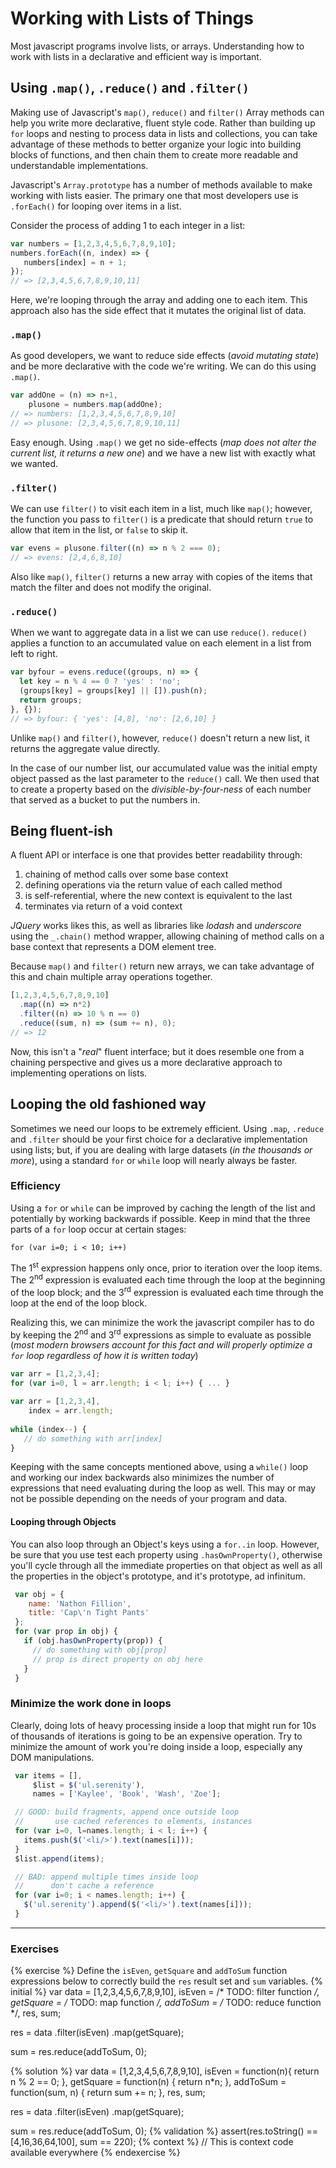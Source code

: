 
# Working with Lists of Things

Most javascript programs involve lists, or arrays.  Understanding how to work with lists in a declarative and efficient way is important. 

## Using `.map()`, `.reduce()` and `.filter()`
Making use of Javascript's `map()`, `reduce()` and `filter()` Array methods can help you write more declarative, fluent style code. Rather than building up `for` loops and nesting to process data in lists and collections, you can take advantage of these methods to better organize your logic into building blocks of functions, and then chain them to create more readable and understandable implementations.

Javascript's `Array.prototype` has a number of methods available to make working with lists easier.  The primary one that most developers use is `.forEach()` for looping over items in a list.

Consider the process of adding 1 to each integer in a list:

```javascript
var numbers = [1,2,3,4,5,6,7,8,9,10];  
numbers.forEach((n, index) => {  
   numbers[index] = n + 1;
});
// => [2,3,4,5,6,7,8,9,10,11]
```

Here, we're looping through the array and adding one to each item. This approach also has the side effect that it mutates the original list of data.

### `.map()`
As good developers, we want to reduce side effects (*avoid mutating state*) and be more declarative with the code we're writing.  We can do this using `.map()`.

```javascript
var addOne = (n) => n+1,
    plusone = numbers.map(addOne);  
// => numbers: [1,2,3,4,5,6,7,8,9,10]
// => plusone: [2,3,4,5,6,7,8,9,10,11]
```

Easy enough. Using `.map()` we get no side-effects (*map does not alter the current list, it returns a new one*) and we have a new list with exactly what we wanted.

### `.filter()`
We can use `filter()` to visit each item in a list, much like `map()`; however, the function you pass to `filter()` is a predicate that should return `true` to allow that item in the list, or `false` to skip it. 

```javascript
var evens = plusone.filter((n) => n % 2 === 0);  
// => evens: [2,4,6,8,10]
```
Also like `map()`, `filter()` returns a new array with copies of the items that match the filter and does not modify the original.

### `.reduce()`
When we want to aggregate data in a list we can use `reduce()`. `reduce()` applies a function to an accumulated value on each element in a list from left to right.

```javascript
var byfour = evens.reduce((groups, n) => {  
  let key = n % 4 == 0 ? 'yes' : 'no';
  (groups[key] = groups[key] || []).push(n);
  return groups;
}, {});
// => byfour: { 'yes': [4,8], 'no': [2,6,10] }
```

Unlike `map()` and `filter()`, however, `reduce()` doesn't return a new list, it returns the aggregate value directly. 

In the case of our number list, our accumulated value was the initial empty object passed as the last parameter to the `reduce()` call. We then used that to create a property based on the *divisible-by-four-ness* of each number that served as a bucket to put the numbers in.
 
## Being fluent-ish

A fluent API or interface is one that provides better readability through:

1. chaining of method calls over some base context
1. defining operations via the return value of each called method
1. is self-referential, where the new context is equivalent to the last
1. terminates via return of a void context

*JQuery* works likes this, as well as libraries like *lodash* and *underscore* using the `_.chain()` method wrapper, allowing chaining of method calls on a base context that represents a DOM element tree.

Because `map()` and `filter()` return new arrays, we can take advantage of this and chain multiple array operations together.

```javascript
[1,2,3,4,5,6,7,8,9,10]
  .map((n) => n*2)
  .filter((n) => 10 % n == 0)
  .reduce((sum, n) => (sum += n), 0);
// => 12
```

Now, this isn't a "*real*" fluent interface; but it does resemble one from a chaining perspective and gives us a more declarative approach to implementing operations on lists. 
 
## Looping the old fashioned way

Sometimes we need our loops to be extremely efficient. Using `.map`, `.reduce` and `.filter` should be your first choice for a declarative implementation using lists; but, if you are dealing with large datasets (*in the thousands or more*), using a standard `for` or `while` loop will nearly always be faster.

### Efficiency
Using a `for` or `while` can be improved by caching the length of the list and potentially by working backwards if possible.  Keep in mind that the three parts of a `for` loop occur at certain stages:

```
for (var i=0; i < 10; i++)
```
The 1<sup>st</sup> expression happens only once, prior to iteration over the loop items. The 2<sup>nd</sup> expression is evaluated each time through the loop at the beginning of the loop block; and the 3<sup>rd</sup> expression is evaluated each time through the loop at the end of the loop block.

Realizing this, we can minimize the work the javascript compiler has to do by keeping the 2<sup>nd</sup> and 3<sup>rd</sup> expressions as simple to evaluate as possible (*most modern browsers account for this fact and will properly optimize a `for` loop regardless of how it is written today*)

```javascript
var arr = [1,2,3,4];
for (var i=0, l = arr.length; i < l; i++) { ... }

var arr = [1,2,3,4],
    index = arr.length;
    
while (index--) {
   // do something with arr[index]
}
```
Keeping with the same concepts mentioned above, using a `while()` loop and working our index backwards also minimizes the number of expressions that need evaluating during the loop as well. This may or may not be possible depending on the needs of your program and data. 

#### Looping through Objects
You can also loop through an Object's keys using a `for..in` loop. However, be sure that you use test each property using `.hasOwnProperty()`, otherwise you'll cycle through all the immediate properties on that object as well as all the properties in the object's prototype, and it's prototype, ad infinitum.

```javascript
 var obj = { 
    name: 'Nathon Fillion', 
    title: 'Cap\'n Tight Pants' 
 };
 for (var prop in obj) {
   if (obj.hasOwnProperty(prop)) {
     // do something with obj[prop]
     // prop is direct property on obj here
   }
 }
```

### Minimize the work done in loops
Clearly, doing lots of heavy processing inside a loop that might run for 10s of thousands of iterations is going to be an expensive operation.  Try to minimize the amount of work you're doing inside a loop, especially any DOM manipulations.

```javascript
 var items = [],
     $list = $('ul.serenity'),
     names = ['Kaylee', 'Book', 'Wash', 'Zoe'];

 // GOOD: build fragments, append once outside loop
 //       use cached references to elements, instances
 for (var i=0, l=names.length; i < l; i++) {
   items.push($('<li/>').text(names[i]));
 }
 $list.append(items);

 // BAD: append multiple times inside loop
 //      don't cache a reference
 for (var i=0; i < names.length; i++) {
   $('ul.serenity').append($('<li/>').text(names[i]));
 }
 ```

---
### Exercises


{% exercise %}
Define the `isEven`, `getSquare` and `addToSum` function expressions below to correctly build the `res` result set and `sum` variables.
{% initial %}
var data = [1,2,3,4,5,6,7,8,9,10],
    isEven = /* TODO: filter function */,
    getSquare = /* TODO: map function */,
    addToSum = /* TODO: reduce function */,
    res, sum;

res = data
        .filter(isEven)
        .map(getSquare);

sum = res.reduce(addToSum, 0);

{% solution %}
var data = [1,2,3,4,5,6,7,8,9,10],
    isEven = function(n){ return n % 2 == 0; },
    getSquare = function(n) { return n*n; },
    addToSum = function(sum, n) { return sum += n; },
    res, sum;

res = data
        .filter(isEven)
        .map(getSquare);

sum = res.reduce(addToSum, 0);
{% validation %}
assert(res.toString() == [4,16,36,64,100], sum == 220);
{% context %}
// This is context code available everywhere
{% endexercise %}